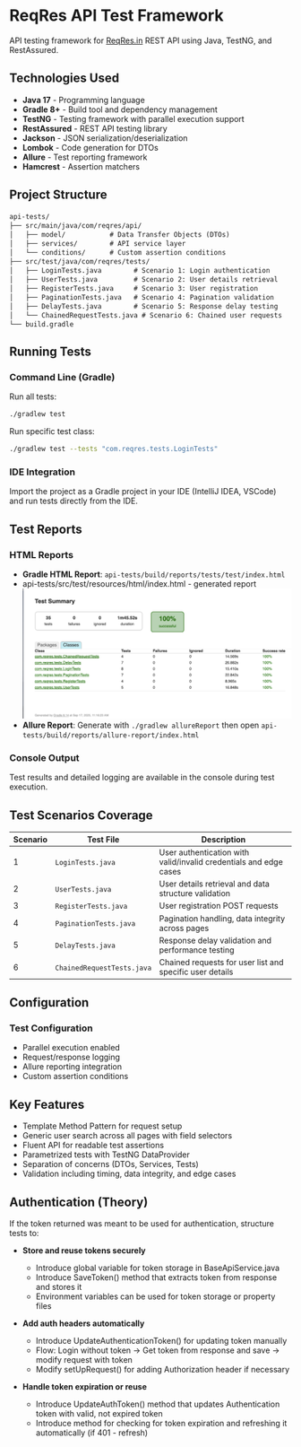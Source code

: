 # ReqRes API Test Framework

API testing framework for [ReqRes.in](https://reqres.in/) REST API using Java, TestNG, and RestAssured.

## Technologies Used

- **Java 17** - Programming language
- **Gradle 8+** - Build tool and dependency management
- **TestNG** - Testing framework with parallel execution support
- **RestAssured** - REST API testing library
- **Jackson** - JSON serialization/deserialization
- **Lombok** - Code generation for DTOs
- **Allure** - Test reporting framework
- **Hamcrest** - Assertion matchers

## Project Structure

```
api-tests/
├── src/main/java/com/reqres/api/
│   ├── model/           # Data Transfer Objects (DTOs)
│   ├── services/        # API service layer
│   └── conditions/      # Custom assertion conditions
├── src/test/java/com/reqres/tests/
│   ├── LoginTests.java        # Scenario 1: Login authentication
│   ├── UserTests.java         # Scenario 2: User details retrieval
│   ├── RegisterTests.java     # Scenario 3: User registration
│   ├── PaginationTests.java   # Scenario 4: Pagination validation
│   ├── DelayTests.java        # Scenario 5: Response delay testing
│   └── ChainedRequestTests.java # Scenario 6: Chained user requests
└── build.gradle
```

## Running Tests

### Command Line (Gradle)

Run all tests:
```bash
./gradlew test
```

Run specific test class:
```bash
./gradlew test --tests "com.reqres.tests.LoginTests"
```

### IDE Integration

Import the project as a Gradle project in your IDE (IntelliJ IDEA, VSCode) and run tests directly from the IDE.

## Test Reports

### HTML Reports
- **Gradle HTML Report**: `api-tests/build/reports/tests/test/index.html`
- api-tests/src/test/resources/html/index.html - generated report
![results_html.png](api-tests/src/test/resources/results_html.png)
- **Allure Report**: Generate with `./gradlew allureReport` then open `api-tests/build/reports/allure-report/index.html`

### Console Output
Test results and detailed logging are available in the console during test execution.

## Test Scenarios Coverage

| Scenario | Test File | Description |
|----------|-----------|-------------|
| 1 | `LoginTests.java` | User authentication with valid/invalid credentials and edge cases |
| 2 | `UserTests.java` | User details retrieval and data structure validation |
| 3 | `RegisterTests.java` | User registration POST requests |
| 4 | `PaginationTests.java` | Pagination handling, data integrity across pages |
| 5 | `DelayTests.java` | Response delay validation and performance testing |
| 6 | `ChainedRequestTests.java` | Chained requests for user list and specific user details |

## Configuration

### Test Configuration
- Parallel execution enabled
- Request/response logging
- Allure reporting integration
- Custom assertion conditions

## Key Features

- Template Method Pattern for request setup
- Generic user search across all pages with field selectors
- Fluent API for readable test assertions
- Parametrized tests with TestNG DataProvider
- Separation of concerns (DTOs, Services, Tests)
- Validation including timing, data integrity, and edge cases

## Authentication (Theory)

If the token returned was meant to be used for authentication, structure tests to:

- **Store and reuse tokens securely**
  - Introduce global variable for token storage in BaseApiService.java
  - Introduce SaveToken() method that extracts token from response and stores it
  - Environment variables can be used for token storage or property files

- **Add auth headers automatically**
  - Introduce UpdateAuthenticationToken() for updating token manually
  - Flow: Login without token → Get token from response and save → modify request with token
  - Modify setUpRequest() for adding Authorization header if necessary

- **Handle token expiration or reuse**
  - Introduce UpdateAuthToken() method that updates Authentication token with valid, not expired token
  - Introduce method for checking for token expiration and refreshing it automatically (if 401 - refresh)
